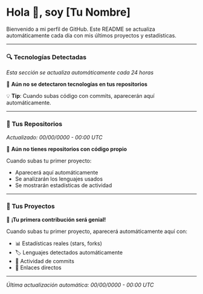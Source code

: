 # Hola 👋, soy [Tu Nombre]

Bienvenido a mi perfil de GitHub. Este README se actualiza automáticamente cada día con mis últimos proyectos y estadísticas.

---

<!-- START_SECTION:tech_stack -->
### **🔍 Tecnologías Detectadas**
*Esta sección se actualiza automáticamente cada 24 horas*

🤔 **Aún no se detectaron tecnologías en tus repositorios**

💡 **Tip**: Cuando subas código con commits, aparecerán aquí automáticamente.

<!-- END_SECTION:tech_stack -->

---

<!-- START_SECTION:repo_analysis -->
### **📂 Tus Repositorios**
*Actualizado: 00/00/0000 - 00:00 UTC*

🌱 **Aún no tienes repositorios con código propio**

Cuando subas tu primer proyecto:
- Aparecerá aquí automáticamente
- Se analizarán los lenguajes usados
- Se mostrarán estadísticas de actividad

<!-- END_SECTION:repo_analysis -->

---

<!-- START_SECTION:featured_repos -->
### **🚀 Tus Proyectos**
🌱 **¡Tu primera contribución será genial!**

Cuando subas tu primer proyecto, aparecerá automáticamente aquí con:
- 📊 Estadísticas reales (stars, forks)
- 🏷️ Lenguajes detectados automáticamente
- 📅 Actividad de commits
- 🔗 Enlaces directos

<!-- END_SECTION:featured_repos -->

---

*Última actualización automática: 00/00/0000 - 00:00 UTC*

